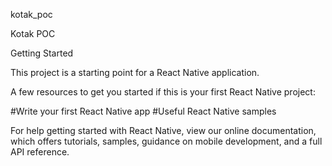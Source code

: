 kotak_poc

Kotak POC


Getting Started

This project is a starting point for a React Native application.

A few resources to get you started if this is your first React Native project:


#Write your first React Native app
#Useful React Native samples


For help getting started with React Native, view our
online documentation, which offers tutorials,
samples, guidance on mobile development, and a full API reference.
